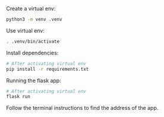 Create a virtual env:

```bash
python3 -m venv .venv
```

Use virtual env:

```bash
. .venv/bin/activate
```

Install dependencies:

```bash
# After activating virtual env
pip install -r requirements.txt
```

Running the flask app:

```bash
# After activating virtual env
flask run
```

Follow the terminal instructions to find the address of the app.
